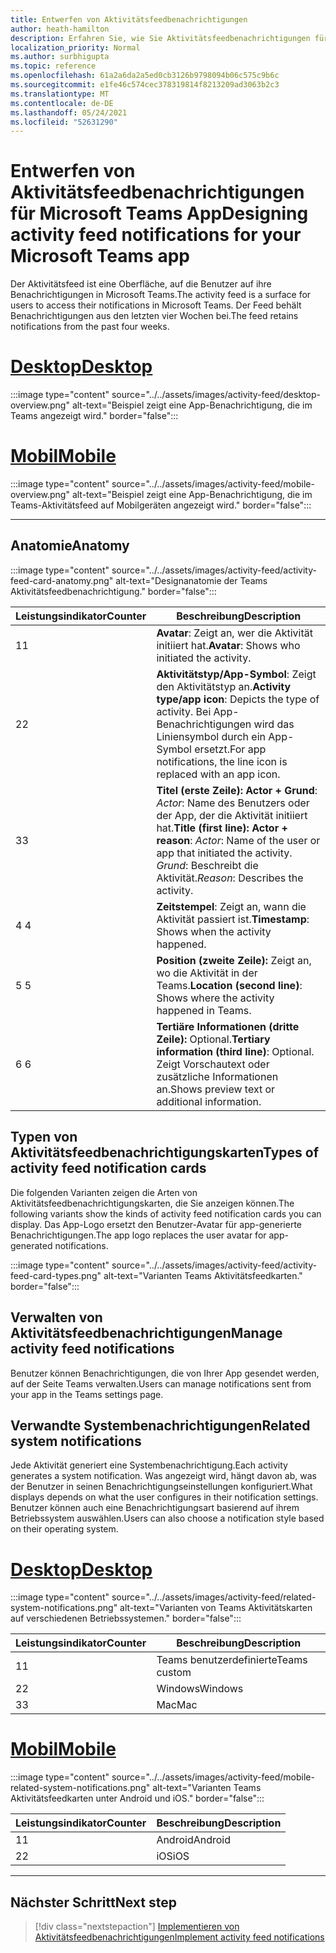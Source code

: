 ```yaml
---
title: Entwerfen von Aktivitätsfeedbenachrichtigungen
author: heath-hamilton
description: Erfahren Sie, wie Sie Aktivitätsfeedbenachrichtigungen für Ihre Teams entwerfen und das Microsoft Teams UI Kit erhalten.
localization_priority: Normal
ms.author: surbhigupta
ms.topic: reference
ms.openlocfilehash: 61a2a6da2a5ed0cb3126b9798094b06c575c9b6c
ms.sourcegitcommit: e1fe46c574cec378319814f8213209ad3063b2c3
ms.translationtype: MT
ms.contentlocale: de-DE
ms.lasthandoff: 05/24/2021
ms.locfileid: "52631290"
---
```

# <a name="designing-activity-feed-notifications-for-your-microsoft-teams-app"></a><span data-ttu-id="9fecf-103">Entwerfen von Aktivitätsfeedbenachrichtigungen für Microsoft Teams App</span><span class="sxs-lookup"><span data-stu-id="9fecf-103">Designing activity feed notifications for your Microsoft Teams app</span></span>

<span data-ttu-id="9fecf-104">Der Aktivitätsfeed ist eine Oberfläche, auf die Benutzer auf ihre Benachrichtigungen in Microsoft Teams.</span><span class="sxs-lookup"><span data-stu-id="9fecf-104">The activity feed is a surface for users to access their notifications in Microsoft Teams.</span></span> <span data-ttu-id="9fecf-105">Der Feed behält Benachrichtigungen aus den letzten vier Wochen bei.</span><span class="sxs-lookup"><span data-stu-id="9fecf-105">The feed retains notifications from the past four weeks.</span></span>

# <a name="desktop"></a>[<span data-ttu-id="9fecf-106">Desktop</span><span class="sxs-lookup"><span data-stu-id="9fecf-106">Desktop</span></span>](#tab/desktop)

:::image type="content" source="../../assets/images/activity-feed/desktop-overview.png" alt-text="Beispiel zeigt eine App-Benachrichtigung, die im Teams angezeigt wird." border="false":::

# <a name="mobile"></a>[<span data-ttu-id="9fecf-108">Mobil</span><span class="sxs-lookup"><span data-stu-id="9fecf-108">Mobile</span></span>](#tab/mobile)

:::image type="content" source="../../assets/images/activity-feed/mobile-overview.png" alt-text="Beispiel zeigt eine App-Benachrichtigung, die im Teams-Aktivitätsfeed auf Mobilgeräten angezeigt wird." border="false":::

---

## <a name="anatomy"></a><span data-ttu-id="9fecf-110">Anatomie</span><span class="sxs-lookup"><span data-stu-id="9fecf-110">Anatomy</span></span>

:::image type="content" source="../../assets/images/activity-feed/activity-feed-card-anatomy.png" alt-text="Designanatomie der Teams Aktivitätsfeedbenachrichtigung." border="false":::

|<span data-ttu-id="9fecf-112">Leistungsindikator</span><span class="sxs-lookup"><span data-stu-id="9fecf-112">Counter</span></span>|<span data-ttu-id="9fecf-113">Beschreibung</span><span class="sxs-lookup"><span data-stu-id="9fecf-113">Description</span></span>|
|----------|-----------|
|<span data-ttu-id="9fecf-114">1</span><span class="sxs-lookup"><span data-stu-id="9fecf-114">1</span></span>|<span data-ttu-id="9fecf-115">**Avatar**: Zeigt an, wer die Aktivität initiiert hat.</span><span class="sxs-lookup"><span data-stu-id="9fecf-115">**Avatar**: Shows who initiated the activity.</span></span>|
|<span data-ttu-id="9fecf-116">2</span><span class="sxs-lookup"><span data-stu-id="9fecf-116">2</span></span>|<span data-ttu-id="9fecf-117">**Aktivitätstyp/App-Symbol**: Zeigt den Aktivitätstyp an.</span><span class="sxs-lookup"><span data-stu-id="9fecf-117">**Activity type/app icon**: Depicts the type of activity.</span></span> <span data-ttu-id="9fecf-118">Bei App-Benachrichtigungen wird das Liniensymbol durch ein App-Symbol ersetzt.</span><span class="sxs-lookup"><span data-stu-id="9fecf-118">For app notifications, the line icon is replaced with an app icon.</span></span>|
|<span data-ttu-id="9fecf-119">3</span><span class="sxs-lookup"><span data-stu-id="9fecf-119">3</span></span>|<span data-ttu-id="9fecf-120">**Titel (erste Zeile): Actor + Grund**: *Actor*: Name des Benutzers oder der App, der die Aktivität initiiert hat.</span><span class="sxs-lookup"><span data-stu-id="9fecf-120">**Title (first line): Actor + reason**: *Actor*: Name of the user or app that initiated the activity.</span></span> <span data-ttu-id="9fecf-121">*Grund*: Beschreibt die Aktivität.</span><span class="sxs-lookup"><span data-stu-id="9fecf-121">*Reason*: Describes the activity.</span></span>|
|<span data-ttu-id="9fecf-122">4 </span><span class="sxs-lookup"><span data-stu-id="9fecf-122">4</span></span>|<span data-ttu-id="9fecf-123">**Zeitstempel**: Zeigt an, wann die Aktivität passiert ist.</span><span class="sxs-lookup"><span data-stu-id="9fecf-123">**Timestamp**: Shows when the activity happened.</span></span>|
|<span data-ttu-id="9fecf-124">5 </span><span class="sxs-lookup"><span data-stu-id="9fecf-124">5</span></span>|<span data-ttu-id="9fecf-125">**Position (zweite Zeile):** Zeigt an, wo die Aktivität in der Teams.</span><span class="sxs-lookup"><span data-stu-id="9fecf-125">**Location (second line)**: Shows where the activity happened in Teams.</span></span>|
|<span data-ttu-id="9fecf-126">6 </span><span class="sxs-lookup"><span data-stu-id="9fecf-126">6</span></span>|<span data-ttu-id="9fecf-127">**Tertiäre Informationen (dritte Zeile):** Optional.</span><span class="sxs-lookup"><span data-stu-id="9fecf-127">**Tertiary information (third line)**: Optional.</span></span> <span data-ttu-id="9fecf-128">Zeigt Vorschautext oder zusätzliche Informationen an.</span><span class="sxs-lookup"><span data-stu-id="9fecf-128">Shows preview text or additional information.</span></span>|

## <a name="types-of-activity-feed-notification-cards"></a><span data-ttu-id="9fecf-129">Typen von Aktivitätsfeedbenachrichtigungskarten</span><span class="sxs-lookup"><span data-stu-id="9fecf-129">Types of activity feed notification cards</span></span>

<span data-ttu-id="9fecf-130">Die folgenden Varianten zeigen die Arten von Aktivitätsfeedbenachrichtigungskarten, die Sie anzeigen können.</span><span class="sxs-lookup"><span data-stu-id="9fecf-130">The following variants show the kinds of activity feed notification cards you can display.</span></span> <span data-ttu-id="9fecf-131">Das App-Logo ersetzt den Benutzer-Avatar für app-generierte Benachrichtigungen.</span><span class="sxs-lookup"><span data-stu-id="9fecf-131">The app logo replaces the user avatar for app-generated notifications.</span></span>

:::image type="content" source="../../assets/images/activity-feed/activity-feed-card-types.png" alt-text="Varianten Teams Aktivitätsfeedkarten." border="false":::

## <a name="manage-activity-feed-notifications"></a><span data-ttu-id="9fecf-133">Verwalten von Aktivitätsfeedbenachrichtigungen</span><span class="sxs-lookup"><span data-stu-id="9fecf-133">Manage activity feed notifications</span></span>

<span data-ttu-id="9fecf-134">Benutzer können Benachrichtigungen, die von Ihrer App gesendet werden, auf der Seite Teams verwalten.</span><span class="sxs-lookup"><span data-stu-id="9fecf-134">Users can manage notifications sent from your app in the Teams settings page.</span></span>

## <a name="related-system-notifications"></a><span data-ttu-id="9fecf-135">Verwandte Systembenachrichtigungen</span><span class="sxs-lookup"><span data-stu-id="9fecf-135">Related system notifications</span></span>

<span data-ttu-id="9fecf-136">Jede Aktivität generiert eine Systembenachrichtigung.</span><span class="sxs-lookup"><span data-stu-id="9fecf-136">Each activity generates a system notification.</span></span> <span data-ttu-id="9fecf-137">Was angezeigt wird, hängt davon ab, was der Benutzer in seinen Benachrichtigungseinstellungen konfiguriert.</span><span class="sxs-lookup"><span data-stu-id="9fecf-137">What displays depends on what the user configures in their notification settings.</span></span> <span data-ttu-id="9fecf-138">Benutzer können auch eine Benachrichtigungsart basierend auf ihrem Betriebssystem auswählen.</span><span class="sxs-lookup"><span data-stu-id="9fecf-138">Users can also choose a notification style based on their operating system.</span></span>

# <a name="desktop"></a>[<span data-ttu-id="9fecf-139">Desktop</span><span class="sxs-lookup"><span data-stu-id="9fecf-139">Desktop</span></span>](#tab/desktop)

:::image type="content" source="../../assets/images/activity-feed/related-system-notifications.png" alt-text="Varianten von Teams Aktivitätskarten auf verschiedenen Betriebssystemen." border="false":::

|<span data-ttu-id="9fecf-141">Leistungsindikator</span><span class="sxs-lookup"><span data-stu-id="9fecf-141">Counter</span></span>|<span data-ttu-id="9fecf-142">Beschreibung</span><span class="sxs-lookup"><span data-stu-id="9fecf-142">Description</span></span>|
|----------|-----------|
|<span data-ttu-id="9fecf-143">1</span><span class="sxs-lookup"><span data-stu-id="9fecf-143">1</span></span>|<span data-ttu-id="9fecf-144">Teams benutzerdefinierte</span><span class="sxs-lookup"><span data-stu-id="9fecf-144">Teams custom</span></span>|
|<span data-ttu-id="9fecf-145">2</span><span class="sxs-lookup"><span data-stu-id="9fecf-145">2</span></span>|<span data-ttu-id="9fecf-146">Windows</span><span class="sxs-lookup"><span data-stu-id="9fecf-146">Windows</span></span>|
|<span data-ttu-id="9fecf-147">3</span><span class="sxs-lookup"><span data-stu-id="9fecf-147">3</span></span>|<span data-ttu-id="9fecf-148">Mac</span><span class="sxs-lookup"><span data-stu-id="9fecf-148">Mac</span></span>|

# <a name="mobile"></a>[<span data-ttu-id="9fecf-149">Mobil</span><span class="sxs-lookup"><span data-stu-id="9fecf-149">Mobile</span></span>](#tab/mobile)

:::image type="content" source="../../assets/images/activity-feed/mobile-related-system-notifications.png" alt-text="Varianten Teams Aktivitätsfeedkarten unter Android und iOS." border="false":::

|<span data-ttu-id="9fecf-151">Leistungsindikator</span><span class="sxs-lookup"><span data-stu-id="9fecf-151">Counter</span></span>|<span data-ttu-id="9fecf-152">Beschreibung</span><span class="sxs-lookup"><span data-stu-id="9fecf-152">Description</span></span>|
|----------|-----------|
|<span data-ttu-id="9fecf-153">1</span><span class="sxs-lookup"><span data-stu-id="9fecf-153">1</span></span>|<span data-ttu-id="9fecf-154">Android</span><span class="sxs-lookup"><span data-stu-id="9fecf-154">Android</span></span>|
|<span data-ttu-id="9fecf-155">2</span><span class="sxs-lookup"><span data-stu-id="9fecf-155">2</span></span>|<span data-ttu-id="9fecf-156">iOS</span><span class="sxs-lookup"><span data-stu-id="9fecf-156">iOS</span></span>|

---

## <a name="next-step"></a><span data-ttu-id="9fecf-157">Nächster Schritt</span><span class="sxs-lookup"><span data-stu-id="9fecf-157">Next step</span></span>

> [!div class="nextstepaction"]
> [<span data-ttu-id="9fecf-158">Implementieren von Aktivitätsfeedbenachrichtigungen</span><span class="sxs-lookup"><span data-stu-id="9fecf-158">Implement activity feed notifications</span></span>](/graph/teams-send-activityfeednotifications)
